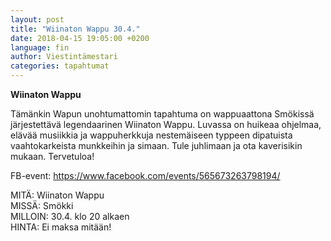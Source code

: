 ```yaml
---
layout: post
title: "Wiinaton Wappu 30.4."
date: 2018-04-15 19:05:00 +0200
language: fin
author: Viestintämestari
categories: tapahtumat
---
```

**Wiinaton Wappu**

Tämänkin Wapun unohtumattomin tapahtuma on wappuaattona Smökissä järjestettävä legendaarinen Wiinaton Wappu. Luvassa on huikeaa ohjelmaa, elävää musiikkia ja wappuherkkuja nestemäiseen typpeen dipatuista vaahtokarkeista munkkeihin ja simaan. Tule juhlimaan ja ota kaverisikin mukaan. Tervetuloa!

FB-event: <https://www.facebook.com/events/565673263798194/>

MITÄ: Wiinaton Wappu<br>
MISSÄ: Smökki<br>
MILLOIN: 30.4. klo 20 alkaen<br>
HINTA: Ei maksa mitään!